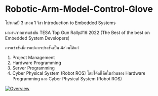 # Robotic-Arm-Model-Control-Glove
โปรเจคปี 3 เทอม 1 วิชา Introduction to Embedded Systems

ผลงานจากการแข่งขัน TESA Top Gun Rally#16 2022 (The Best of the best on Embedded System Developers)

การแข่งขันมีการแบ่งการประชันเป็น 4ส่วนได้แก่
1. Project Management
2. Hardware Programming
3. Server Programming
4. Cyber Physical System (Robot ROS)
โดยโค้ดนี้คือในส่วนของ Hardware Programming และ Cyber Physical System (Robot ROS)

[![Overview]([https://github.com/jameVee/Robotic-Arm-Model-Control-Glove/issues/1#issue-1715093948)](https://github.com/jameVee/Robotic-Arm-Model-Control-Glove/issues/1#issue-1715093948](https://github.com/jameVee/Robotic-Arm-Model-Control-Glove/issues/1#issue-1715093948))

